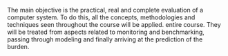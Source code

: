 The main objective is the practical, real and complete evaluation of a computer system.
To do this, all the concepts, methodologies and techniques seen throughout the course will be applied.
entire course. They will be treated from aspects related to monitoring and
benchmarking, passing through modeling and finally arriving at the prediction of the
burden.

